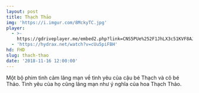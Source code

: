 ```yaml
---
layout: post
title: Thạch Thảo
img: 'https://i.imgur.com/8MckyTC.jpg'
player:
  - >-
    https://gdriveplayer.me/embed2.php?link=CNS5PUe%252F1JhLX3c51KVF8AJeLH%252BvezBiVJGBPUWHwZbw8tdbOsBhvS6U%252B0YjZd9nnFwuTfi%252B84%252F7GHb6Pn2fu4KBJNYMn960zPkcDJ0VqI4LsgNg3S9cGbSJdwEbjCb45AMFe08BECaB4qWbVGiKIrJwSC3LI7hnsDC8jGyjRelkN2Do%252FGOEruAGtkc3xreS37rUSr2Z6xU5lvtKu%252Bs2EI
  - 'https://hydrax.net/watch?v=cUu5piFBH'
hd: FHD
slug: thach-thao
date: '2018-11-16 12:00:00'
---
```

Một bộ phim tình cảm lãng mạn về tình yêu của cậu bé Thạch và cô bé Thảo. Tình yêu của họ cũng lãng mạn như ý nghĩa của hoa Thạch Thảo.
